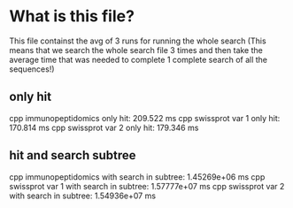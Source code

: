 # What is this file?
This file containst the avg of 3 runs for running the whole search (This means that we search the whole search file 3 times and then take the average time that was needed to complete 1 complete search of all the sequences!)

## only hit

cpp immunopeptidomics only hit: 209.522 ms
cpp swissprot var 1 only hit: 170.814 ms
cpp swissprot var 2 only hit: 179.346 ms

## hit and search subtree
cpp immunopeptidomics with search in subtree: 1.45269e+06 ms
cpp swissprot var 1 with search in subtree: 1.57777e+07 ms
cpp swissprot var 2 with search in subtree: 1.54936e+07 ms